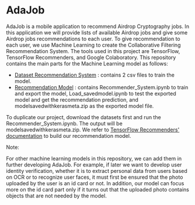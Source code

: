 # AdaJob
AdaJob is a mobile application to recommend Airdrop Cryptography jobs. 
In this application we will provide lists of available Airdrop jobs and give some Airdrop jobs recommendations to each user. 
To give recommendation to each user, we use Machine Learning to create the Collaborative Filtering Recommendation System.
The tools used in this project are TensorFlow, TensorFlow Recommenders, and Google Colaboratory.
This repository contains the main parts for the Machine Learning model as follows:
* [Dataset Recommendation System](https://github.com/GallantSonara/AdaJob/tree/main/Dataset%20Recommendation%20System) : contains 2 csv files to train the model. 
* [Recommendation Model](https://github.com/GallantSonara/AdaJob/tree/main/Recommender%20Model) : contains Recommender_System.ipynb to train and export the model, Load_savedmodel.ipynb to test the exported model and get the recommendation prediction, and modelsavedwithkerasmeta.zip as the exported model file.

To duplicate our project, download the datasets first and run the Recommender_System.ipynb. The output will be modelsavedwithkerasmeta.zip. 
We refer to [TensorFlow Recommenders' documentation](https://github.com/tensorflow/recommenders/blob/main/docs/examples/basic_retrieval.ipynb) to build our recommendation model.

Note:

For other machine learning models in this repository, we can add them in further developing AdaJob.
For example, if later we want to develop user identity verification, whether it is to extract personal data from users based on OCR or to recognize user faces, it must first be ensured that the photo uploaded by the user is an id card or not. In addition, our model can focus more on the id card part only if it turns out that the uploaded photo contains objects that are not needed by the model.




